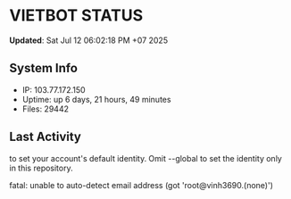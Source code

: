 # VIETBOT STATUS
**Updated**: Sat Jul 12 06:02:18 PM +07 2025

## System Info
- IP: 103.77.172.150
- Uptime: up 6 days, 21 hours, 49 minutes
- Files: 29442

## Last Activity

to set your account's default identity.
Omit --global to set the identity only in this repository.

fatal: unable to auto-detect email address (got 'root@vinh3690.(none)')
